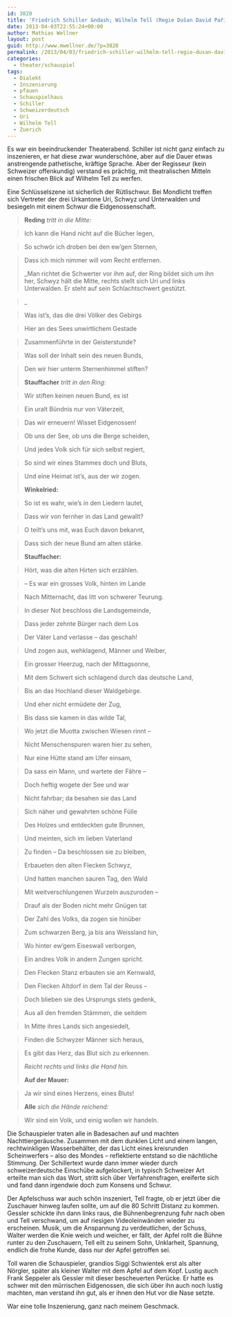 ```yaml
---
id: 3820
title: 'Friedrich Schiller &ndash; Wilhelm Tell (Regie Dušan David Pařízek)'
date: 2013-04-03T22:55:24+00:00
author: Mathias Wellner
layout: post
guid: http://www.mwellner.de/?p=3820
permalink: /2013/04/03/friedrich-schiller-wilhelm-tell-regie-dusan-david-parizek/
categories:
  - theater/schauspiel
tags:
  - Dialekt
  - Inszenierung
  - pfauen
  - Schauspielhaus
  - Schiller
  - Schweizerdeutsch
  - Uri
  - Wilhelm Tell
  - Zuerich
---
```

Es war ein beeindruckender Theaterabend. Schiller ist nicht ganz einfach zu inszenieren, er hat diese zwar wunderschöne, aber auf die Dauer etwas anstrengende pathetische, kräftige Sprache. Aber der Regisseur (kein Schweizer offenkundig) verstand es prächtig, mit theatralischen Mitteln einen frischen Blick auf Wilhelm Tell zu werfen. 

Eine Schlüsselszene ist sicherlich der Rütlischwur. Bei Mondlicht treffen sich Vertreter der drei Urkantone Uri, Schwyz und Unterwalden und besiegeln mit einem Schwur die Eidgenossenschaft. 

> **Reding** _tritt in die Mitte:_
  
> Ich kann die Hand nicht auf die Bücher legen,
  
> So schwör ich droben bei den ew&#8217;gen Sternen,
  
> Dass ich mich nimmer will vom Recht entfernen.
> 
> _Man richtet die Schwerter vor ihm auf, der Ring bildet sich um ihn her, Schwyz hält die Mitte, rechts stellt sich Uri und links Unterwalden. Er steht auf sein Schlachtschwert gestützt.
  
>_ 
  
> Was ist&#8217;s, das die drei Völker des Gebirgs
  
> Hier an des Sees unwirtlichem Gestade
  
> Zusammenführte in der Geisterstunde?
  
> Was soll der Inhalt sein des neuen Bunds,
  
> Den wir hier unterm Sternenhimmel stiften?
> 
> **Stauffacher** _tritt in den Ring:_
  
> Wir stiften keinen neuen Bund, es ist
  
> Ein uralt Bündnis nur von Väterzeit,
  
> Das wir erneuern! Wisset Eidgenossen!
  
> Ob uns der See, ob uns die Berge scheiden,
  
> Und jedes Volk sich für sich selbst regiert,
  
> So sind wir eines Stammes doch und Bluts,
  
> Und eine Heimat ist&#8217;s, aus der wir zogen.
> 
> **Winkelried:**
  
> So ist es wahr, wie&#8217;s in den Liedern lautet,
  
> Dass wir von fernher in das Land gewallt?
  
> O teilt&#8217;s uns mit, was Euch davon bekannt,
  
> Dass sich der neue Bund am alten stärke.
> 
> **Stauffacher:**
  
> Hört, was die alten Hirten sich erzählen.
  
> – Es war ein grosses Volk, hinten im Lande
  
> Nach Mitternacht, das litt von schwerer Teurung.
  
> In dieser Not beschloss die Landsgemeinde,
  
> Dass jeder zehnte Bürger nach dem Los
  
> Der Väter Land verlasse – das geschah!
  
> Und zogen aus, wehklagend, Männer und Weiber,
  
> Ein grosser Heerzug, nach der Mittagsonne,
  
> Mit dem Schwert sich schlagend durch das deutsche Land,
  
> Bis an das Hochland dieser Waldgebirge.
  
> Und eher nicht ermüdete der Zug,
  
> Bis dass sie kamen in das wilde Tal,
  
> Wo jetzt die Muotta zwischen Wiesen rinnt –
  
> Nicht Menschenspuren waren hier zu sehen,
  
> Nur eine Hütte stand am Ufer einsam,
  
> Da sass ein Mann, und wartete der Fähre –
  
> Doch heftig wogete der See und war
  
> Nicht fahrbar; da besahen sie das Land
  
> Sich näher und gewahrten schöne Fülle
  
> Des Holzes und entdeckten gute Brunnen,
  
> Und meinten, sich im lieben Vaterland
  
> Zu finden – Da beschlossen sie zu bleiben,
  
> Erbaueten den alten Flecken Schwyz,
  
> Und hatten manchen sauren Tag, den Wald
  
> Mit weitverschlungenen Wurzeln auszuroden –
  
> Drauf als der Boden nicht mehr Gnügen tat
  
> Der Zahl des Volks, da zogen sie hinüber
  
> Zum schwarzen Berg, ja bis ans Weissland hin,
  
> Wo hinter ew&#8217;gem Eiseswall verborgen,
  
> Ein andres Volk in andern Zungen spricht.
  
> Den Flecken Stanz erbauten sie am Kernwald,
  
> Den Flecken Altdorf in dem Tal der Reuss –
  
> Doch blieben sie des Ursprungs stets gedenk,
  
> Aus all den fremden Stämmen, die seitdem
  
> In Mitte ihres Lands sich angesiedelt,
  
> Finden die Schwyzer Männer sich heraus,
  
> Es gibt das Herz, das Blut sich zu erkennen.
> 
> _Reicht rechts und links die Hand hin._
> 
> **Auf der Mauer:**
  
> Ja wir sind eines Herzens, eines Bluts!
> 
> **Alle** _sich die Hände reichend:_
  
> Wir sind ein Volk, und einig wollen wir handeln. 

Die Schauspieler traten alle in Badesachen auf und machten Nachttiergeräusche. Zusammen mit dem dunklen Licht und einem langen, rechtwinkligen Wasserbehälter, der das Licht eines kreisrunden Scheinwerfers &ndash; also des Mondes &ndash; reflektierte entstand so die nächtliche Stimmung. Der Schillertext wurde dann immer wieder durch schweizerdeutsche Einschübe aufgelockert, in typisch Schweizer Art erteilte man sich das Wort, stritt sich über Verfahrensfragen, ereiferte sich und fand dann irgendwie doch zum Konsens und Schwur. 

Der Apfelschuss war auch schön inszeniert, Tell fragte, ob er jetzt über die Zuschauer hinweg laufen sollte, um auf die 80 Schritt Distanz zu kommen. Gessler schickte ihn dann links raus, die Bühnenbegrenzung fuhr nach oben und Tell verschwand, um auf riesigen Videoleinwänden wieder zu erscheinen. Musik, um die Anspannung zu verdeutlichen, der Schuss, Walter werden die Knie weich und weicher, er fällt, der Apfel rollt die Bühne runter zu den Zuschauern, Tell eilt zu seinem Sohn, Unklarheit, Spannung, endlich die frohe Kunde, dass nur der Apfel getroffen sei. 

Toll waren die Schauspieler, grandios Siggi Schwientek erst als alter Nörgler, später als kleiner Walter mit dem Apfel auf dem Kopf. Lustig auch Frank Seppeler als Gessler mit dieser bescheuerten Perücke. Er hatte es schwer mit den mürrischen Eidgenossen, die sich über ihn auch noch lustig machten, man verstand ihn gut, als er ihnen den Hut vor die Nase setzte. 

War eine tolle Inszenierung, ganz nach meinem Geschmack.
